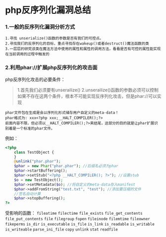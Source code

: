 # php反序列化漏洞总结
### 1.一般的反序列化漏洞分析方式
    1.寻找 unserialize()函数的参数是否有我们的可控点。
    2.寻找我们的反序列化的目标，重点寻找存在wakeup()或者destruct()魔法函数的类
    3.一层层的研究该类在魔法方法中使用的属性和属性的调用方法，看看是否有可控的属性能实现在当前调用的过程中触发的
### 2.利用phar://扩展php反序列化的攻击面
php反序列化攻击的必要条件：
>1.首先我们必须要有unserailize()
>2.unserailize()函数的参数必须可以控制
>如果不存在这两个条件，根本不可能实现反序列化攻击，但是phar://可以实现

    phar文件包在生成是会以序列化形式储存用户自定义的meta-data！
    phar格式为: xxx<?php xxx;__HALT_COMPILER();?>
    前面内容不限，但必须以__HALT_COMPILER();?>来结尾，这部分的目的就是让phar扩展识别着是一个标准的phar文件。
    
    
例如：
```php
<?php
    class TestObject {
    }
    @unlink("phar.phar");
    $phar = new Phar("phar.phar"); //后缀名必须为phar
    $phar->startBuffering();
    $phar->setStub("<?php __HALT_COMPILER(); ?>"); //设置stub
    $o = new TestObject();
    $phar->setMetadata($o); //将自定义的meta-data存入manifest
    $phar->addFromString("test.txt", "test"); //添加要压缩的文件
    //签名自动计算
    $phar->stopBuffering();
?>
```
受影响的函数：
`fileatime`	 `filectime`	`file_exists`	`file_get_contents`
`file_put_contents`	`file`	`filegroup`	`fopen`
`fileinode`	`filemtime`	`fileowner`	`fikeperms`
`is_dir`	`is_executable`	`is_file`	`is_link`
`is_readable`	`is_writable`	`is_writeable`	`parse_ini_file`
`copy`	`unlink`	`stat`	`readfile`
